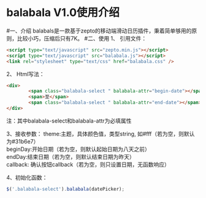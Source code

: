 balabala V1.0使用介绍
==
#一、介绍
balabals是一款基于zepto的移动端滑动日历插件，秉着简单够用的原则，比较小巧，压缩后只有7K。
#二、使用
1、	引用文件：
```html
<script type="text/javascript" src="zepto.min.js"></script>
<script type="text/javascript" src="balabala.js"></script>
<link rel="stylesheet" type="text/css" href="balabala.css" />
```
2、	Html写法：
```html
<div>
        <span class="balabala-select " balabala-attr="begin-date"></span>
        <span>至</span>
        <span class="balabala-select " balabala-attr="end-date"></span>
</div>
```
注：其中balabala-select和balabala-attr为必填属性<br>

3、接收参数：
theme:主题，具体颜色值，类型string, 如#fff（若为空，则默认为#31b6e7）<br>
beginDay:开始日期（若为空，则默认起始日期为八天之前）<br>
endDay:结束日期（若为空，则默认结束日期为昨天）<br>
callback: 确认按钮callback（若为空，则只设置日期，无函数响应）<br>

4、初始化函数：
```javascript
$('.balabala-select').balabala(datePicker);
```
